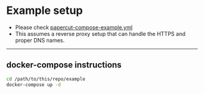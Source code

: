 # Example setup
- Please check [papercut-compose-example.yml](papercut-compose-example.yml)
- This assumes a reverse proxy setup that can handle the HTTPS and proper DNS names.

---------

## docker-compose instructions
```bash
cd /path/to/this/repo/example
docker-compose up -d
```